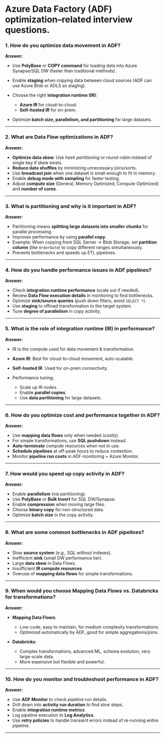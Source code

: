 # **Azure Data Factory (ADF) optimization–related interview questions**.

### 1. **How do you optimize data movement in ADF?**

**Answer:**

* Use **PolyBase** or **COPY command** for loading data into Azure Synapse/SQL DW (faster than traditional methods).
* Enable **staging** when copying data between cloud sources (ADF can use Azure Blob or ADLS as staging).
* Choose the right **integration runtime (IR)**:

  * **Azure IR** for cloud-to-cloud.
  * **Self-hosted IR** for on-prem.
* Optimize **batch size, parallelism, and partitioning** for large datasets.

---

### 2. **What are Data Flow optimizations in ADF?**

**Answer:**

* **Optimize data skew**: Use *hash partitioning* or *round-robin* instead of single key if skew exists.
* **Reduce data shuffles** by minimizing unnecessary joins/sorts.
* Use **broadcast join** when one dataset is small enough to fit in memory.
* Enable **debug mode with sampling** for faster testing.
* Adjust **compute size** (General, Memory Optimized, Compute Optimized) and **number of cores**.

---

### 3. **What is partitioning and why is it important in ADF?**

**Answer:**

* Partitioning means **splitting large datasets into smaller chunks** for parallel processing.
* Improves performance by using **parallel copy**.
* Example: When copying from SQL Server → Blob Storage, set **partition column** (like `OrderDate`) to copy different ranges simultaneously.
* Prevents bottlenecks and speeds up ETL pipelines.

---

### 4. **How do you handle performance issues in ADF pipelines?**

**Answer:**

* Check **integration runtime performance** (scale out if needed).
* Review **Data Flow execution details** in monitoring to find bottlenecks.
* Optimize **sink/source queries** (push down filters, avoid `SELECT *`).
* Use **staging** to offload transformation to the target system.
* Tune **degree of parallelism** in copy activity.

---

### 5. **What is the role of integration runtime (IR) in performance?**

**Answer:**

* IR is the compute used for data movement & transformation.
* **Azure IR**: Best for cloud-to-cloud movement, auto-scalable.
* **Self-hosted IR**: Used for on-prem connectivity.
* Performance tuning:

  * Scale up IR nodes.
  * Enable **parallel copies**.
  * Use **data partitioning** for large datasets.

---

### 6. **How do you optimize cost and performance together in ADF?**

**Answer:**

* Use **mapping data flows** only when needed (costly).
* For simple transformations, use **SQL pushdown** instead.
* **Auto-terminate** compute resources when not in use.
* **Schedule pipelines** at off-peak hours to reduce contention.
* Monitor **pipeline run costs** in ADF monitoring + Azure Monitor.

---

### 7. **How would you speed up copy activity in ADF?**

**Answer:**

* Enable **parallelism** (via partitioning).
* Use **PolyBase** or **Bulk Insert** for SQL DW/Synapse.
* Enable **compression** when moving large files.
* Choose **binary copy** for non-structured data.
* Optimize **batch size** in the copy activity.

---

### 8. **What are some common bottlenecks in ADF pipelines?**

**Answer:**

* Slow **source system** (e.g., SQL without indexes).
* Inefficient **sink** (small DW performance tier).
* Large **data skew** in Data Flows.
* Insufficient **IR compute resources**.
* Overuse of **mapping data flows** for simple transformations.

---

### 9. **When would you choose Mapping Data Flows vs. Databricks for transformations?**

**Answer:**

* **Mapping Data Flows**:

  * Low-code, easy to maintain, for medium complexity transformations.
  * Optimized automatically by ADF, good for simple aggregations/joins.
* **Databricks**:

  * Complex transformations, advanced ML, schema evolution, very large-scale data.
  * More expensive but flexible and powerful.

---

### 10. **How do you monitor and troubleshoot performance in ADF?**

**Answer:**

* Use **ADF Monitor** to check pipeline run details.
* Drill down into **activity run duration** to find slow steps.
* Enable **integration runtime metrics**.
* Log pipeline execution to **Log Analytics**.
* Use **retry policies** to handle transient errors instead of re-running entire pipeline.

---

